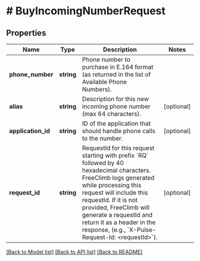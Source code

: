 # # BuyIncomingNumberRequest

## Properties

Name | Type | Description | Notes
------------ | ------------- | ------------- | -------------
**phone_number** | **string** | Phone number to purchase in E.164 format (as returned in the list of Available Phone Numbers). | 
**alias** | **string** | Description for this new incoming phone number (max 64 characters). | [optional] 
**application_id** | **string** | ID of the application that should handle phone calls to the number. | [optional] 
**request_id** | **string** | RequestId for this request starting with prefix &#x60;RQ&#x60; followed by 40 hexadecimal characters. FreeClimb logs generated while processing this request will include this requestId. If it is not provided, FreeClimb will generate a requestId and return it as a header in the response, (e.g., &#x60;X-Pulse-Request-Id: &lt;requestId&gt;&#x60;). | [optional] 

[[Back to Model list]](../../README.md#documentation-for-models) [[Back to API list]](../../README.md#documentation-for-api-endpoints) [[Back to README]](../../README.md)


